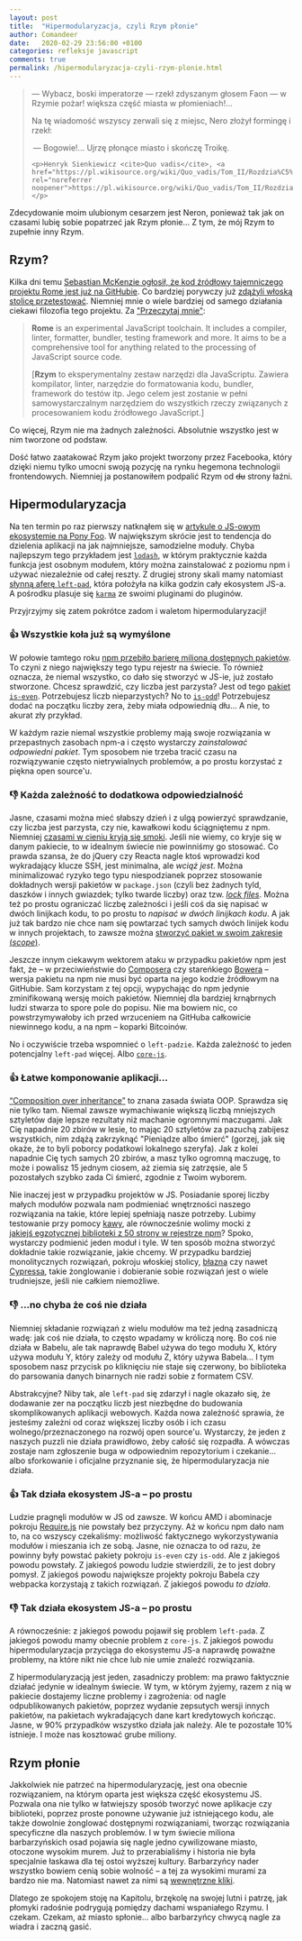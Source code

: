 ```yaml
---
layout: post
title:  "Hipermodularyzacja, czyli Rzym płonie"
author: Comandeer
date:   2020-02-29 23:56:00 +0100
categories: refleksje javascript
comments: true
permalink: /hipermodularyzacja-czyli-rzym-plonie.html
---
```


<blockquote>
	<p>— Wybacz, boski imperatorze — rzekł zdyszanym głosem Faon — w Rzymie pożar! większa część miasta w płomieniach!...</p>
    <p>Na tę wiadomość wszyscy zerwali się z miejsc, Nero złożył formingę i rzekł:</p>
    <p> — Bogowie!... Ujrzę płonące miasto i skończę Troikę.</p>

    <p>Henryk Sienkiewicz <cite>Quo vadis</cite>, <a href="https://pl.wikisource.org/wiki/Quo_vadis/Tom_II/Rozdzia%C5%82_19" rel="noreferrer noopener">https://pl.wikisource.org/wiki/Quo_vadis/Tom_II/Rozdział_19</a></p>

</blockquote>

Zdecydowanie moim ulubionym cesarzem jest Neron, ponieważ tak jak on czasami lubię sobie popatrzeć jak Rzym płonie… Z tym, że mój Rzym to zupełnie inny Rzym.

## Rzym?

Kilka dni temu [Sebastian McKenzie ogłosił, że kod źródłowy tajemniczego projektu Rome jest już na GitHubie](https://twitter.com/sebmck/status/1232885861135421441). Co bardziej porywczy już [zdążyli włoską stolicę przetestować](https://jasonformat.com/rome-javascript-toolchain/). Niemniej mnie o wiele bardziej od samego działania ciekawi filozofia tego projektu. Za ["Przeczytaj mnie"](https://github.com/facebookexperimental/rome#readme):

> **Rome** is an experimental JavaScript toolchain. It includes a compiler, linter, formatter, bundler, testing framework and more. It aims to be a comprehensive tool for anything related to the processing of JavaScript source code.
>
> [**Rzym** to eksperymentalny zestaw narzędzi dla JavaScriptu. Zawiera kompilator, linter, narzędzie do formatowania kodu, bundler, framework do testów itp. Jego celem jest zostanie w pełni samowystarczalnym narzędziem do wszystkich rzeczy związanych z procesowaniem kodu źródłowego JavaScript.]

Co więcej, Rzym nie ma żadnych zależności. Absolutnie wszystko jest w nim tworzone od podstaw.

Dość łatwo zaatakować Rzym jako projekt tworzony przez Facebooka, który dzięki niemu tylko umocni swoją pozycję na rynku hegemona technologii frontendowych. Niemniej ja postanowiłem podpalić Rzym od ~~du~~ strony łaźni.

## Hipermodularyzacja

Na ten termin po raz pierwszy natknąłem się w [artykule o JS-owym ekosystemie na Pony Foo](https://ponyfoo.com/articles/controversial-state-of-javascript-tooling#hypermodularization). W największym skrócie jest to tendencja do dzielenia aplikacji na jak najmniejsze, samodzielne moduły. Chyba najlepszym tego przykładem jest [`lodash`](https://www.npmjs.com/package/lodash), w którym praktycznie każda funkcja jest osobnym modułem, który można zainstalować z poziomu npm i używać niezależnie od całej reszty. Z drugiej strony skali mamy natomiast [słynną aferę `left-pad`](https://www.theregister.co.uk/2016/03/23/npm_left_pad_chaos/), która położyła na kilka godzin cały ekosystem JS-a. A pośrodku plasuje się [`karma`](https://www.npmjs.com/package/karma) ze swoimi pluginami do pluginów.

Przyjrzyjmy się zatem pokrótce zadom i waletom hipermodularyzacji!

###  👍 Wszystkie koła już są wymyślone

W połowie tamtego roku [npm przebiło barierę miliona dostępnych pakietów](https://snyk.io/blog/npm-passes-the-1-millionth-package-milestone-what-can-we-learn/). To czyni z niego największy tego typu rejestr na świecie. To również oznacza, że niemal wszystko, co dało się stworzyć w JS-ie, już zostało stworzone.  Chcesz sprawdzić, czy liczba jest parzysta? Jest od tego [pakiet `is-even`](https://www.npmjs.com/package/is-even). Potrzebujesz liczb nieparzystych? No to [`is-odd`](https://www.npmjs.com/package/is-odd)! Potrzebujesz dodać na początku liczby zera, żeby miała odpowiednią dłu… A nie, to akurat zły przykład.

W każdym razie niemal wszystkie problemy mają swoje rozwiązania w przepastnych zasobach npm-a i często wystarczy _zainstalować odpowiedni pakiet_. Tym sposobem nie trzeba tracić czasu na rozwiązywanie często nietrywialnych problemów, a po prostu korzystać z piękna open source'u.

### 👎 Każda zależność to dodatkowa odpowiedzialność

Jasne, czasami można mieć słabszy dzień i z ulgą powierzyć sprawdzanie, czy liczba jest parzysta, czy nie, kawałkowi kodu ściągniętemu z npm. Niemniej [czasami w cieniu kryją się smoki](https://medium.com/hackernoon/im-harvesting-credit-card-numbers-and-passwords-from-your-site-here-s-how-9a8cb347c5b5). Jeśli nie wiemy, co kryje się w danym pakiecie, to w idealnym świecie nie powinniśmy go stosować. Co prawda szansa, że do jQuery czy Reacta nagle ktoś wprowadzi kod wykradający klucze SSH, jest minimalna, ale _wciąż jest_. Można minimalizować ryzyko tego typu niespodzianek poprzez stosowanie dokładnych wersji pakietów w `package.json` (czyli bez żadnych tyld, daszków i innych gwiazdek; tylko twarde liczby) oraz tzw. [<i lang="en">lock files</i>](https://docs.npmjs.com/configuring-npm/package-locks.html). Można też po prostu ograniczać liczbę zależności i jeśli coś da się napisać w dwóch linijkach kodu, to po prostu to _napisać w dwóch linijkach kodu_. A jak już tak bardzo nie chce nam się powtarzać tych samych dwóch linijek kodu w innych projektach, to zawsze można [stworzyć pakiet w swoim zakresie (<i lang="en">scope</i>)](https://docs.npmjs.com/using-npm/scope.html).

Jeszcze innym ciekawym wektorem ataku w przypadku pakietów npm jest fakt, że – w przeciwieństwie do [Composera](https://getcomposer.org/) czy stareńkiego [Bowera](https://bower.io/) – wersja pakietu na npm nie musi być oparta na jego kodzie źródłowym na GitHubie. Sam korzystam z tej opcji, wypychając do npm jedynie zminifikowaną wersję moich pakietów. Niemniej dla bardziej krnąbrnych ludzi stwarza to spore pole do popisu. Nie ma bowiem nic, co powstrzymywałoby ich przed wrzuceniem na GitHuba całkowicie niewinnego kodu, a na npm – koparki Bitcoinów.

No i oczywiście trzeba wspomnieć o `left-padzie`. Każda zależność to jeden potencjalny `left-pad` więcej. Albo [`core-js`](https://www.facebook.com/groups/257881290932879/permalink/2701294813258169/).

### 👍 Łatwe komponowanie aplikacji…

[<q lang="en">Composition over inheritance</q>](https://en.wikipedia.org/wiki/Composition_over_inheritance) to znana zasada świata OOP. Sprawdza się nie tylko tam. Niemal zawsze wymachiwanie większą liczbą mniejszych sztyletów daje lepsze rezultaty niż machanie ogromnymi maczugami. Jak Cię napadnie 20 zbirów w lesie, to mając 20 sztyletów za pazuchą zabijesz wszystkich, nim zdążą zakrzyknąć "Pieniądze albo śmierć" (gorzej, jak się okaże, że to byli poborcy podatkowi lokalnego szeryfa). Jak z kolei napadnie Cię tych samych 20 zbirów, a masz tylko ogromną maczugę, to może i powalisz 15 jednym ciosem, aż ziemia się zatrzęsie, ale 5 pozostałych szybko zada Ci śmierć, zgodnie z Twoim wyborem.

Nie inaczej jest w przypadku projektów w JS. Posiadanie sporej liczby małych modułów pozwala nam podmieniać wnętrzności naszego rozwiązania na takie, które lepiej spełniają nasze potrzeby. Lubimy testowanie przy pomocy [kawy](https://mochajs.org/), ale równocześnie wolimy mocki z [jakiejś egzotycznej biblioteki z 50 strony w rejestrze npm](https://www.npmjs.com/package/spooks)? Spoko, wystarczy podmienić jeden moduł i tyle. W ten sposób można stworzyć dokładnie takie rozwiązanie, jakie chcemy. W przypadku bardziej monolitycznych rozwiązań, pokroju włoskiej stolicy, [błazna](https://www.npmjs.com/package/jest) czy nawet [Cypressa](https://www.npmjs.com/package/cypress), takie żonglowanie i dobieranie sobie rozwiązań jest o wiele trudniejsze, jeśli nie całkiem niemożliwe.

### 👎 …no chyba że coś nie działa

Niemniej składanie rozwiązań z wielu modułów ma też jedną zasadniczą wadę: jak coś nie działa, to często wpadamy w króliczą norę. Bo coś nie działa w Babelu, ale tak naprawdę Babel używa do tego modułu X, który używa modułu Y, który zależy od modułu Z, który używa Babela… I tym sposobem nasz przycisk po kliknięciu nie staje się czerwony, bo biblioteka do parsowania danych binarnych nie radzi sobie z formatem CSV.

Abstrakcyjne? Niby tak, ale `left-pad` się zdarzył i nagle okazało się, że dodawanie zer na początku liczb jest niezbędne do budowania skomplikowanych aplikacji webowych. Każda nowa zależność sprawia, że jesteśmy zależni od coraz większej liczby osób i ich czasu wolnego/przeznaczonego na rozwój open source'u. Wystarczy, że jeden z naszych puzzli nie działa prawidłowo, żeby całość się rozpadła. A wówczas zostaje nam zgłoszenie buga w odpowiednim repozytorium i czekanie… albo sforkowanie i oficjalne przyznanie się, że hipermodularyzacja nie działa.

### 👍 Tak działa ekosystem JS-a – po prostu

Ludzie pragnęli modułów w JS od zawsze. W końcu AMD i abominacje pokroju [Require.js](https://requirejs.org/) nie powstały bez przyczyny. Aż w końcu npm dało nam to, na co wszyscy czekaliśmy: możliwość faktycznego wykorzystywania modułów i mieszania ich ze sobą. Jasne, nie oznacza to od razu, że powinny były powstać pakiety pokroju `is-even` czy `is-odd`. Ale z jakiegoś powodu powstały. Z jakiegoś powodu ludzie stwierdzili, że to jest dobry pomysł. Z jakiegoś powodu największe projekty pokroju Babela czy webpacka korzystają z takich rozwiązań. Z jakiegoś powodu _to działa_.

### 👎 Tak działa ekosystem JS-a – po prostu

A równocześnie: z jakiegoś powodu pojawił się problem `left-pad`a. Z jakiegoś powodu mamy obecnie problem z `core-js`. Z jakiegoś powodu hipermodularyzacja przyciąga do ekosystemu JS-a naprawdę poważne problemy, na które nikt nie chce lub nie umie znaleźć rozwiązania.

Z hipermodularyzacją jest jeden, zasadniczy problem: ma prawo faktycznie działać jedynie w idealnym świecie. W tym, w którym żyjemy, razem z nią w pakiecie dostajemy liczne problemy i zagrożenia: od nagle odpublikowanych pakietów, poprzez wydanie zepsutych wersji innych pakietów, na pakietach wykradających dane kart kredytowych kończąc. Jasne, w 90% przypadków wszystko działa jak należy. Ale te pozostałe 10% istnieje. I może nas kosztować grube miliony.

## Rzym płonie

Jakkolwiek nie patrzeć na hipermodularyzację, jest ona obecnie rozwiązaniem, na którym oparta jest większa część ekosystemu JS. Pozwala ona nie tylko w łatwiejszy sposób tworzyć nowe aplikacje czy biblioteki, poprzez proste ponowne używanie już istniejącego kodu, ale także dowolnie żonglować dostępnymi rozwiązaniami, tworząc rozwiązania specyficzne dla naszych problemów. I w tym świecie miliona barbarzyńskich osad pojawia się nagle jedno cywilizowane miasto, otoczone wysokim murem. Już to przerabialiśmy i historia nie była specjalnie łaskawa dla tej ostoi wyższej kultury. Barbarzyńcy nader wszystko bowiem cenią sobie wolność – a tej za wysokimi murami za bardzo nie ma. Natomiast nawet za nimi są [wewnętrzne kliki](https://github.com/facebookexperimental/rome/tree/master/packages/%40romejs).

Dlatego ze spokojem stoję na Kapitolu, brzękolę na swojej lutni i patrzę, jak płomyki radośnie podrygują pomiędzy dachami wspaniałego Rzymu. I czekam. Czekam, aż miasto spłonie… albo barbarzyńcy chwycą nagle za wiadra i zaczną gasić.

